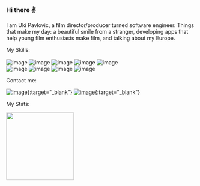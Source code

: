 ### Hi there ✌️

I am Uki Pavlovic, a film director/producer turned software engineer.
Things that make my day: a beautiful smile from a stranger, developing apps that help young film enthusiasts make film, and talking about my Europe.

My Skills:
</br>
</br>
![image](https://img.shields.io/badge/JavaScript-323330?style=for-the-badge&logo=javascript&logoColor=F7DF1E)
![image](https://img.shields.io/badge/React-20232A?style=for-the-badge&logo=react&logoColor=61DAFB)
![image](https://img.shields.io/badge/Redux-593D88?style=for-the-badge&logo=redux&logoColor=white)
![image](https://img.shields.io/badge/TypeScript-007ACC?style=for-the-badge&logo=typescript&logoColor=white)
![image](https://img.shields.io/badge/Express.js-000000?style=for-the-badge&logo=express&logoColor=white)
</br>
![image](https://img.shields.io/badge/Sequelize-52B0E7?style=for-the-badge&logo=Sequelize&logoColor=white)
![image](https://img.shields.io/badge/CSS3-1572B6?style=for-the-badge&logo=css3&logoColor=white)
![image](https://img.shields.io/badge/Python-FFD43B?style=for-the-badge&logo=python&logoColor=blue)
![image](https://img.shields.io/badge/Flask-000000?style=for-the-badge&logo=flask&logoColor=white)


Contact me:

[![image](https://img.shields.io/badge/LinkedIn-0077B5?style=for-the-badge&logo=linkedin&logoColor=white)](https://www.linkedin.com/in/ukipavlovic/){:target="_blank"}
[![image](https://img.shields.io/badge/Gmail-D14836?style=for-the-badge&logo=gmail&logoColor=white)](mailto:pavlovic.ukica@gmail.com){:target="_blank"}

My Stats:

<img height="180em" src="https://github-readme-stats.vercel.app/api?username=ukiukica&show_icons=true&hide_border=true&&count_private=true&include_all_commits=true" />

<!--
**ukiukica/ukiukica** is a ✨ _special_ ✨ repository because its `README.md` (this file) appears on your GitHub profile.

Here are some ideas to get you started:

- 🔭 I’m currently working on ...
- 🌱 I’m currently learning ...
- 👯 I’m looking to collaborate on ...
- 🤔 I’m looking for help with ...
- 💬 Ask me about ...
- 📫 How to reach me: ...
- 😄 Pronouns: ...
- ⚡ Fun fact: ...
-->
